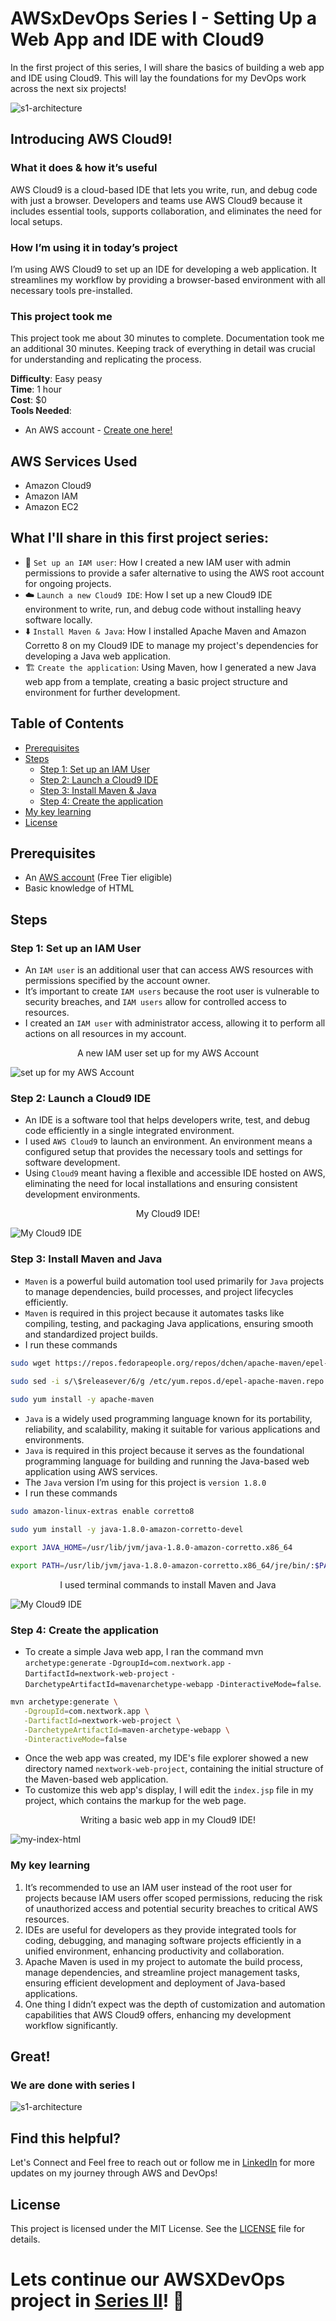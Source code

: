 # AWSxDevOps Series I - Setting Up a Web App and IDE with Cloud9
In the first project of this series, I will share the basics of building a web app and IDE using Cloud9. This will lay the foundations for my DevOps work across the next six projects!

![s1-architecture](assets/screenshots/s1-architecture.png)

## Introducing AWS Cloud9!

### What it does & how it’s useful
AWS Cloud9 is a cloud-based IDE that lets you write, run, and debug code with just a browser. Developers and teams use AWS Cloud9 because it includes essential tools, supports collaboration, and eliminates the need for local setups.

### How I’m using it in today’s project
I’m using AWS Cloud9 to set up an IDE for developing a web application. It streamlines my workflow by providing a browser-based environment with all necessary tools pre-installed.

### This project took me
This project took me about 30 minutes to complete. Documentation took me an additional 30 minutes. Keeping track of everything in detail was crucial for understanding and replicating the process.

**Difficulty**: Easy peasy  
**Time**: 1 hour  
**Cost**: $0  
**Tools Needed**:
- An AWS account - [Create one here!](https://aws.amazon.com/free/)

## AWS Services Used

- Amazon Cloud9
- Amazon IAM
- Amazon EC2

## What I'll share in this first project series:

   - 💂 `Set up an IAM user`: How I created a new IAM user with admin permissions to provide a safer alternative to using the AWS root account for ongoing projects. 
   - ☁️ `Launch a new Cloud9 IDE`: How I set up a new Cloud9 IDE environment to write, run, and debug code without installing heavy software locally. 
   - ⬇️ `Install Maven & Java`: How I installed Apache Maven and Amazon Corretto 8 on my Cloud9 IDE to manage my project's dependencies for developing a Java web application. 
   - 🏗️ `Create the application`: Using Maven, how I generated a new Java web app from a template, creating a basic project structure and environment for further development. 

## Table of Contents

- [Prerequisites](#prerequisites)
- [Steps](#steps)
  - [Step 1: Set up an IAM User](#step-1-set-up-an-iam-user)
  - [Step 2: Launch a Cloud9 IDE](#step-2-launch-a-cloud9-ide)
  - [Step 3: Install Maven & Java](#step-3-install-maven-and-java)
  - [Step 4: Create the application](#step-4-create-the-application)
- [My key learning](#my-key-learning)
- [License](#license)

## Prerequisites

- An [AWS account](https://aws.amazon.com/free/) (Free Tier eligible)
- Basic knowledge of HTML

## Steps

### Step 1: Set up an IAM User

- An `IAM user` is an additional user that can access AWS resources with permissions specified by the account owner. 
- It’s important to create `IAM users` because the root user is vulnerable to security breaches, and `IAM users` allow for controlled access to resources.
- I created an `IAM user` with administrator access, allowing it to perform all actions on all resources in my account.

<p align="center">A new IAM user set up for my AWS Account</p>

![set up for my AWS Account](assets/screenshots/set-up-for-my-AWS-Account.png)


### Step 2: Launch a Cloud9 IDE

- An IDE is a software tool that helps developers write, test, and debug code efficiently in a single integrated environment.
- I used `AWS Cloud9` to launch an environment. An environment means a configured setup that provides the necessary tools and settings for software development.
- Using `Cloud9` meant having a flexible and accessible IDE hosted on AWS, eliminating the need for local installations and ensuring consistent development environments.

<p align="center">My Cloud9 IDE!</p> 

   ![My Cloud9 IDE](assets/screenshots/My-Cloud9-IDE.png)

### Step 3: Install Maven and Java

- `Maven` is a powerful build automation tool used primarily for `Java` projects to manage dependencies, build processes, and project lifecycles efficiently. 
- `Maven` is required in this project because it automates tasks like compiling, testing, and packaging Java applications, ensuring smooth and standardized project builds.
- I run these commands
```bash
sudo wget https://repos.fedorapeople.org/repos/dchen/apache-maven/epel-apache-maven.repo -O /etc/yum.repos.d/epel-apache-maven.repo

sudo sed -i s/\$releasever/6/g /etc/yum.repos.d/epel-apache-maven.repo
‍
sudo yum install -y apache-maven
```
  
- `Java` is a widely used programming language known for its portability, reliability, and scalability, making it suitable for various applications and environments. 
- `Java` is required in this project because it serves as the foundational programming language for building and running the Java-based web application using AWS services. 
- The `Java` version I’m using for this project is `version 1.8.0` 
- I run these commands
```bash
sudo amazon-linux-extras enable corretto8

sudo yum install -y java-1.8.0-amazon-corretto-devel

export JAVA_HOME=/usr/lib/jvm/java-1.8.0-amazon-corretto.x86_64

export PATH=/usr/lib/jvm/java-1.8.0-amazon-corretto.x86_64/jre/bin/:$PATH
```

<p align="center">I used terminal commands to install Maven and Java</p> 

   ![My Cloud9 IDE](assets/screenshots/Maven-and-Java.png)


### Step 4: Create the application

- To create a simple Java web app, I ran the command mvn `archetype:generate` `-DgroupId=com.nextwork.app` `-DartifactId=nextwork-web-project` `-DarchetypeArtifactId=mavenarchetype-webapp` `-DinteractiveMode=false`. 
```bash
mvn archetype:generate \
   -DgroupId=com.nextwork.app \
   -DartifactId=nextwork-web-project \
   -DarchetypeArtifactId=maven-archetype-webapp \
   -DinteractiveMode=false
```
- Once the web app was created, my IDE's file explorer showed a new directory named `nextwork-web-project`, containing the initial structure of the Maven-based web application.
- To customize this web app's display, I will edit the `index.jsp` file in my project, which contains the markup for the web page.

<p align="center">Writing a basic web app in my Cloud9 IDE!</p> 

   ![my-index-html](assets/screenshots/my-index-html.png)

### My key learning

1. It’s recommended to use an IAM user instead of the root user for projects because IAM users offer scoped permissions, reducing the risk of unauthorized access and potential security breaches to critical AWS resources. 
2. IDEs are useful for developers as they provide integrated tools for coding, debugging, and managing software projects efficiently in a unified environment, enhancing productivity and collaboration.
3. Apache Maven is used in my project to automate the build process, manage dependencies, and streamline project management tasks, ensuring efficient development and deployment of Java-based applications.
4. One thing I didn’t expect was the depth of customization and automation capabilities that AWS Cloud9 offers, enhancing my development workflow significantly. 

## Great! 
### We are done with series I

   ![s1-architecture](assets/screenshots/s1-architecture.png)

## Find this helpful?
Let's Connect and Feel free to reach out or follow me in [LinkedIn](https://www.linkedin.com/in/dahrihadri) for more updates on my journey through AWS and DevOps!

## License

This project is licensed under the MIT License. See the [LICENSE](LICENSE) file for details.

# Lets continue our AWSXDevOps project in [Series II](AWSxDevOps/Series-II/README.md)! 🌟
